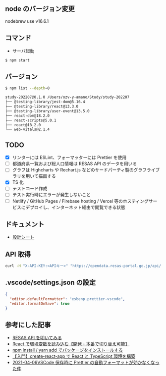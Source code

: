 ## node のバージョン変更

nodebrew use v16.6.1

## コマンド

- サーバ起動

```xh
$ npm start
```

## バージョン

```sh
$ npm list --depth=0

study-202207@0.1.0 /Users/ozv-y-amano/Study/study-202207
├── @testing-library/jest-dom@5.16.4
├── @testing-library/react@13.3.0
├── @testing-library/user-event@13.5.0
├── react-dom@18.2.0
├── react-scripts@5.0.1
├── react@18.2.0
└── web-vitals@2.1.4
```

## TODO

- [x] リンターには ESLint、フォーマッターには Prettier を使用
- [ ] 都道府県一覧および総人口情報は RESAS API のデータを用いる
- [ ] グラフは Highcharts や Rechart.js などのサードパーティ製のグラフライブラリを用いて描画する
- [x] TS 化
- [ ] テストコード作成
- [ ] テスト実行時にエラーが発生しないこと
- [ ] Netlify / GitHub Pages / Firebase hosting / Vercel 等のホスティングサービスにデプロイし、インターネット経由で閲覧できる状態

## ドキュメント

- [設計シート](https://docs.google.com/presentation/d/1L7G6mAem2n28NKI-DmeKTY6UfkOoa2gkzUTR_SxhWaE/edit#slide=id.p)

## API 取得

```sh
curl -H "X-API-KEY:<APIキー>" "https://opendata.resas-portal.go.jp/api/v1/population/composition/perYear?prefCode=11" | jq
```

## .vscode/settings.json の設定

```json
{
  "editor.defaultFormatter": "esbenp.prettier-vscode",
  "editor.formatOnSave": true
}
```

## 参考にした記事

- [RESAS API を叩いてみる](https://qiita.com/vankobe/items/96877f27887e83b2ceb1)
- [React で環境変数を読み込む【開発・本番で切り替え可能】](https://ralacode.com/blog/post/use-env-variables-in-react/)
- [npm install / yarn add でパッケージをインストールする](https://qiita.com/rearail/items/859a717990b39779bb6c)
- [【入門】create-react-app で React と TypeScript 環境を構築](https://mo-gu-mo-gu.com/create-react-app-typescript/)
- [2021-04-06VSCode 保存時に Prettier の自動フォーマットが効かなくなった件](https://chaika.hatenablog.com/entry/2021/04/06/101500)
